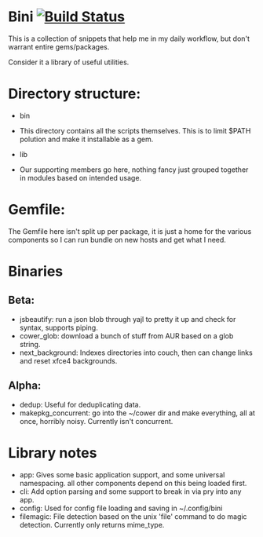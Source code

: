 # Bini [![Build Status](https://secure.travis-ci.org/erniebrodeur/bini.png)](http://travis-ci.org/erniebrodeur/bini)
This is a collection of snippets that help me in my daily workflow, but don't warrant entire gems/packages.

Consider it a library of useful utilities.

# Directory structure:

* bin
 * This directory contains all the scripts themselves.  This is to limit $PATH polution and make it installable as a gem.

* lib
 * Our supporting members go here, nothing fancy just grouped together in modules based on intended usage.

# Gemfile:

The Gemfile here isn't split up per package, it is just a home for the various components so I can run bundle on new hosts and get what I need.

# Binaries

## Beta:
* jsbeautify: run a json blob through yajl to pretty it up and check for syntax, supports piping.
* cower_glob: download a bunch of stuff from AUR based on a glob string.
* next_background: Indexes directories into couch, then can change links and reset xfce4 backgrounds.

## Alpha:
* dedup: Useful for deduplicating data.
* makepkg_concurrent: go into the ~/cower dir and make everything, all at once, horribly noisy.  Currently isn't concurrent.

# Library notes

* app: Gives some basic application support, and some universal namespacing.  all other components depend on this being loaded first.
* cli: Add option parsing and some support to break in via pry into any app.
* config: Used for config file loading and saving in ~/.config/bini
* filemagic: File detection based on the unix 'file' command to do magic detection.  Currently only returns mime_type.

